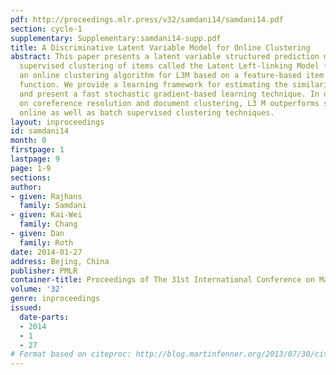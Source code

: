 ```yaml
---
pdf: http://proceedings.mlr.press/v32/samdani14/samdani14.pdf
section: cycle-1
supplementary: Supplementary:samdani14-supp.pdf
title: A Discriminative Latent Variable Model for Online Clustering
abstract: This paper presents a latent variable structured prediction model for discriminative
  supervised clustering of items called the Latent Left-linking Model (L3M). We present
  an online clustering algorithm for L3M based on a feature-based item similarity
  function. We provide a learning framework for estimating the similarity function
  and present a fast stochastic gradient-based learning technique. In our experiments
  on coreference resolution and document clustering, L3 M outperforms several existing
  online as well as batch supervised clustering techniques.
layout: inproceedings
id: samdani14
month: 0
firstpage: 1
lastpage: 9
page: 1-9
sections: 
author:
- given: Rajhans
  family: Samdani
- given: Kai-Wei
  family: Chang
- given: Dan
  family: Roth
date: 2014-01-27
address: Bejing, China
publisher: PMLR
container-title: Proceedings of The 31st International Conference on Machine Learning
volume: '32'
genre: inproceedings
issued:
  date-parts:
  - 2014
  - 1
  - 27
# Format based on citeproc: http://blog.martinfenner.org/2013/07/30/citeproc-yaml-for-bibliographies/
---
```

